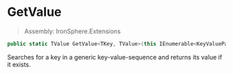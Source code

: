 ﻿

# GetValue

> Assembly: IronSphere.Extensions

```csharp
public static TValue GetValue<TKey, TValue>(this IEnumerable<KeyValuePair<TKey,TValue>> this, TKey key, TValue fallback = default);
```

Searches for a key in a generic key-value-sequence and returns its value if it exists.

